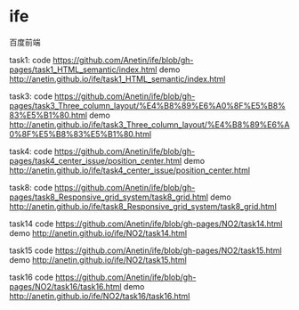 # ife
百度前端

task1:
code https://github.com/Anetin/ife/blob/gh-pages/task1_HTML_semantic/index.html
demo http://anetin.github.io/ife/task1_HTML_semantic/index.html



task3:
code https://github.com/Anetin/ife/blob/gh-pages/task3_Three_column_layout/%E4%B8%89%E6%A0%8F%E5%B8%83%E5%B1%80.html
demo http://anetin.github.io/ife/task3_Three_column_layout/%E4%B8%89%E6%A0%8F%E5%B8%83%E5%B1%80.html

task4:
code https://github.com/Anetin/ife/blob/gh-pages/task4_center_issue/position_center.html
demo http://anetin.github.io/ife/task4_center_issue/position_center.html

task8:
code https://github.com/Anetin/ife/blob/gh-pages/task8_Responsive_grid_system/task8_grid.html
demo http://anetin.github.io/ife/task8_Responsive_grid_system/task8_grid.html

task14
code https://github.com/Anetin/ife/blob/gh-pages/NO2/task14.html
demo http://anetin.github.io/ife/NO2/task14.html

task15
code https://github.com/Anetin/ife/blob/gh-pages/NO2/task15.html
demo http://anetin.github.io/ife/NO2/task15.html

task16
code https://github.com/Anetin/ife/blob/gh-pages/NO2/task16/task16.html
demo http://anetin.github.io/ife/NO2/task16/task16.html
